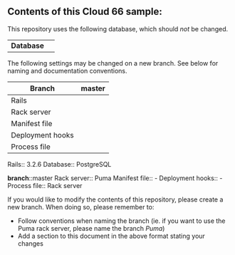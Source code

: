 ## Contents of this Cloud 66 sample:

This repository uses the following database, which should <i>not</i> be changed.
<table>
  <tr>
    <td><b>Database</b></td>
    <td></td>
  </tr>
</table>

The following settings may be changed on a new branch. See below for naming and documentation conventions.

| Branch           | master        |
| ---------------- |:-------------:|
| Rails            |               |
| Rack server      |               |
| Manifest file    |               |
| Deployment hooks |               |
| Process file     |               |

Rails:: 3.2.6
Database:: PostgreSQL

<b>branch</b>::master
Rack server:: Puma
Manifest file:: -
Deployment hooks:: -
Process file:: Rack server

If you would like to modify the contents of this repository, please create a new branch. When doing so, please remember to:
* Follow conventions when naming the branch (ie. if you want to use the Puma rack server, please name the branch _Puma_)
* Add a section to this document in the above format stating your changes
